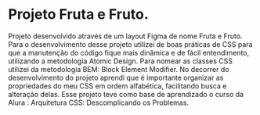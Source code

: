 # Projeto Fruta e Fruto.

Projeto desenvolvido através de um layout Figma de nome Fruta e Fruto. Para o desenvolvimento desse projeto utilizei de boas práticas de CSS para que a manutenção do código fique mais dinâmica e de fácil entendimento, utilizando a metodologia Atomic Design. Para nomear as classes CSS utilizei da metodologia BEM: Block Element Modifier. No decorrer do desenvolvimento do projeto aprendi que é importante organizar as propriedades do meu CSS em ordem alfabética, facilitando busca e alteração delas.  Esse projeto teve como base de aprendizado o curso da Alura : Arquitetura CSS: Descomplicando os Problemas.
